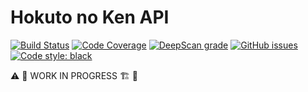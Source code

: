 # Hokuto no Ken API

[![Build Status](https://travis-ci.org/jackdbd/hokuto-no-ken-api.svg?branch=master)](https://travis-ci.org/jackdbd/hokuto-no-ken-api) [![Code Coverage](https://codecov.io/gh/jackdbd/hokuto-no-ken-api/coverage.svg)](https://codecov.io/gh/jackdbd/hokuto-no-ken-api) [![DeepScan grade](https://deepscan.io/api/teams/3517/projects/8277/branches/95709/badge/grade.svg)](https://deepscan.io/dashboard#view=project&tid=3517&pid=8277&bid=95709) [![GitHub issues](https://img.shields.io/github/issues/jackdbd/hokuto-no-ken-api.svg)](https://github.com/jackdbd/hokuto-no-ken-api/issues/) [![Code style: black](https://img.shields.io/badge/code%20style-black-000000.svg)](https://github.com/ambv/black)

:warning: :construction_worker: WORK IN PROGRESS :building_construction: :construction:
